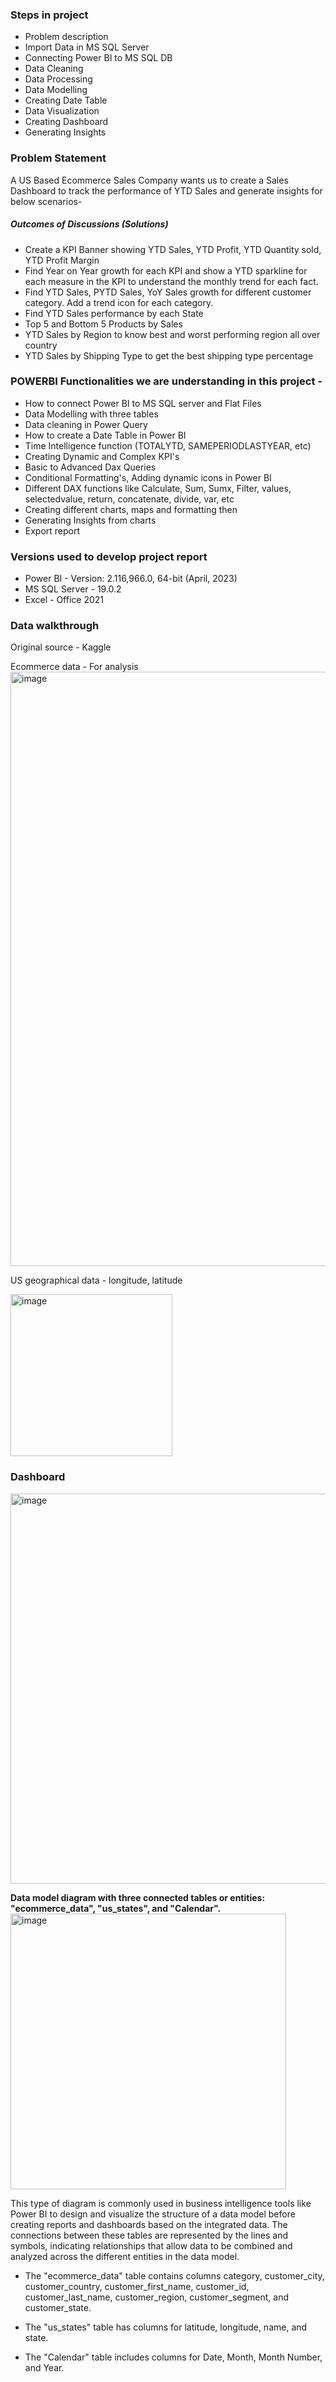 ### Steps in project
- Problem description
- Import Data in MS SQL Server
- Connecting Power BI to MS SQL DB
- Data Cleaning
- Data Processing
- Data Modelling
- Creating Date Table
- Data Visualization
- Creating Dashboard
- Generating Insights

### Problem Statement
A US Based Ecommerce Sales Company wants us to create a Sales Dashboard to track the performance of YTD Sales and generate insights for below scenarios-

##### Outcomes of Discussions (Solutions)
- Create a KPI Banner showing YTD Sales, YTD Profit, YTD Quantity sold, YTD Profit Margin
- Find Year on Year growth for each KPI and show a YTD sparkline for each measure in the KPI to understand the monthly trend for each fact.
- Find YTD Sales, PYTD Sales, YoY Sales growth for different customer category. Add a trend icon for each category.
- Find YTD Sales performance by each State
- Top 5 and Bottom 5 Products by Sales
- YTD Sales by Region to know best and worst performing region all over country
- YTD Sales by Shipping Type to get the best shipping type percentage

### POWERBI Functionalities we are understanding in this project -
- How to connect Power BI to MS SQL server and Flat Files
- Data Modelling with three tables
- Data cleaning in Power Query
- How to create a Date Table in Power BI
- Time Intelligence function (TOTALYTD, SAMEPERIODLASTYEAR, etc)
- Creating Dynamic and Complex KPI's
- Basic to Advanced Dax Queries
- Conditional Formatting's, Adding dynamic icons in Power BI
- Different DAX functions like Calculate, Sum, Sumx, Filter, values, selectedvalue, return, concatenate, divide, var, etc
- Creating different charts, maps and formatting then
- Generating Insights from charts
- Export report

### Versions used to develop project report
- Power BI - Version: 2.116,966.0, 64-bit (April, 2023)
- MS SQL Server - 19.0.2
- Excel - Office 2021

### Data walkthrough
Original source - Kaggle

Ecommerce data - For analysis
<img width="951" alt="image" src="https://github.com/PrepVector/Applied-ML/assets/82357659/fc1acf23-c9ca-4e29-9731-4c2f516576ff">

US geographical data - longitude, latitude

<img width="259" alt="image" src="https://github.com/PrepVector/Applied-ML/assets/82357659/bc41a3a0-ebe5-407f-9448-c06f3e7708ee">

### Dashboard
<img width="624" alt="image" src="https://github.com/PrepVector/Applied-ML/assets/82357659/9b9bfba9-ab9c-430e-b1fe-a59a189e047a">

**Data model diagram with three connected tables or entities: "ecommerce_data", "us_states", and "Calendar".**
<img width="441" alt="image" src="https://github.com/PrepVector/applied-ml-ecommerce-analytics/assets/82357659/d2b7c3f5-1a15-4a70-9af9-58f1a6d57069">

This type of diagram is commonly used in business intelligence tools like Power BI to design and visualize the structure of a data model before creating reports and dashboards based on the integrated data. The connections between these tables are represented by the lines and symbols, indicating relationships that allow data to be combined and analyzed across the different entities in the data model.

- The "ecommerce_data" table contains columns category, customer_city, customer_country, customer_first_name, customer_id, customer_last_name, customer_region, customer_segment, and customer_state.

- The "us_states" table has columns for latitude, longitude, name, and state.

- The "Calendar" table includes columns for Date, Month, Month Number, and Year.
